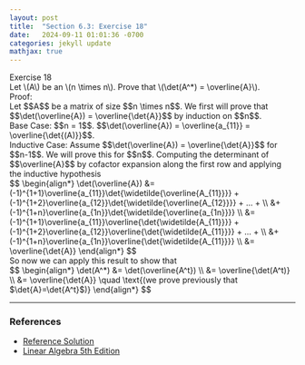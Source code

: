 ```yaml
---
layout: post
title:  "Section 6.3: Exercise 18"
date:   2024-09-11 01:01:36 -0700
categories: jekyll update
mathjax: true
---
```

<div class="ydiv">
Exercise 18
</div>
<div class="ybdiv">
Let \(A\) be an \(n \times n\). Prove that \(\det(A^*) = \overline{A}\).
</div>
Proof:
<br>
Let $$A$$ be a matrix of size $$n \times n$$. We first will prove that $$\det(\overline{A}) = \overline{\det{A}}$$ by induction on $$n$$.
<br>
Base Case: $$n = 1$$. $$\det(\overline{A}) = \overline{a_{11}} = \overline{\det{(A)}}$$.
<br>
Inductive Case: Assume $$\det(\overline{A}) = \overline{\det{A}}$$ for $$n-1$$. We will prove this for $$n$$. Computing the determinant of $$\overline{A}$$ by cofactor expansion along the first row and applying the inductive hypothesis
<div>
	$$
	\begin{align*}
	\det(\overline{A}) &= (-1)^{1+1}\overline{a_{11}}\det{\widetilde{\overline{A_{11}}}} 
	                    + (-1)^{1+2}\overline{a_{12}}\det{\widetilde{\overline{A_{12}}}} + ... + \\
						&+ (-1)^{1+n}\overline{a_{1n}}\det{\widetilde{\overline{a_{1n}}}} \\
	&= (-1)^{1+1}\overline{a_{11}}\overline{\det{\widetilde{A_{11}}}} +          (-1)^{1+2}\overline{a_{12}}\overline{\det{\widetilde{A_{11}}}} + ... + \\
		&+ (-1)^{1+n}\overline{a_{1n}}\overline{\det{\widetilde{A_{11}}}} \\
	&= \overline{\det{A}}
	\end{align*}
	$$
</div>
So now we can apply this result to show that
<div>
	$$
	\begin{align*}
	\det(A^*) &= \det(\overline{A^t}) \\
	          &= \overline{\det(A^t)} \\
			  &= \overline{\det{A}} \quad \text{(we prove previously that $\det{A}=\det{A^t}$)}
	\end{align*}
	$$
</div>
<hr>

<!------------------------------------------------------------------------------------>
<h3>References</h3>
<ul>
<li><a href="https://media.pearsoncmg.com/aw/aw_friedberg_linearalgebra_5e/solutions/sec_6_2.html">Reference Solution</a></li>
<li><a href="https://www.amazon.com/Linear-Algebra-5th-Stephen-Friedberg/dp/0134860241/ref=tmm_hrd_swatch_0?_encoding=UTF8&qid=&sr=">Linear Algebra 5th Edition</a></li>
</ul>





















